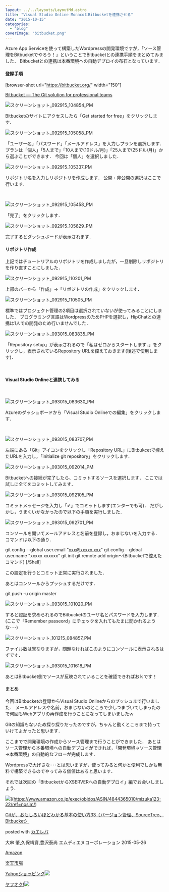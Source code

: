 ```yaml
---
layout: ../../layouts/LayoutMd.astro
title: "Visual Studio Online MonacoとBitbucketを連携させる"
date: "2015-10-15"
categories: 
  - "blog"
coverImage: "bitbucket.png"
---
```


Azure App Serviceを使って構築したWordpressの開発環境ですが，「ソース管理をBitbucketでやろう！」ということでBitbucketとの連携手順をまとめてみました． Bitbucketとの連携は本番環境への自動デプロイの布石となっています．

#### 登録手順

\[browser-shot url="https://bitbucket.org/" width="150"\]

[Bitbucket — The Git solution for professional teams](https://bitbucket.org/)

![スクリーンショット_092915_104854_PM](/archive/images/092915_104854_PM.jpg "スクリーンショット_092915_104854_PM")

Bitbucketのサイトにアクセスしたら「Get started for free」をクリックします．

![スクリーンショット_092915_105058_PM](/archive/images/092915_105058_PM.jpg "スクリーンショット_092915_105058_PM")

「ユーザー名」「パスワード」「メールアドレス」を入力しプランを選択します． プランは「個人」「5人まで」「10人まで(10ドル/月)」「25人まで(25ドル/月)」から選ぶことができます． 今回は「個人」を選択しました．

![スクリーンショット_092915_105337_PM](/archive/images/092915_105337_PM.jpg "スクリーンショット_092915_105337_PM")

リポジトリ名を入力しリポジトリを作成します． 公開・非公開の選択はここで行います．

 

![スクリーンショット_092915_105458_PM](/archive/images/092915_105458_PM.jpg "スクリーンショット_092915_105458_PM")

「完了」をクリックします．

![スクリーンショット_092915_105629_PM](/archive/images/092915_105629_PM.jpg "スクリーンショット_092915_105629_PM")

完了するとダッシュボードが表示されます．

#### リポジトリ作成

上記ではチュートリアルのリポジトリを作成しましたが，一旦削除しリポジトリを作り直すことにしました．

![スクリーンショット_092915_110201_PM](/archive/images/092915_110201_PM.jpg "スクリーンショット_092915_110201_PM")

上部のバーから「作成」→「リポジトリの作成」をクリックします．

![スクリーンショット_092915_110505_PM](/archive/images/092915_110505_PM.jpg "スクリーンショット_092915_110505_PM")

標準ではプロジェクト管理の2項目は選択されていないが使ってみることにしました． プログラミング言語はWordpressのためPHPを選択し，HipChatとの連携は1人での開発のため行いませんでした．

![スクリーンショット_093015_083835_PM](/archive/images/093015_083835_PM.jpg "スクリーンショット_093015_083835_PM")

「Repository setup」が表示されるので「私はゼロからスタートします．」をクリックし，表示されているRepository URLを控えておきます(後述で使用します)．

 

#### Visual Studio Onlineと連携してみる

 

![スクリーンショット_093015_083630_PM](/archive/images/093015_083630_PM.jpg "スクリーンショット_093015_083630_PM")

Azureのダッシュボードから「Visual Studio Onlineでの編集」をクリックします．

 

![スクリーンショット_093015_083707_PM](/archive/images/093015_083707_PM.jpg "スクリーンショット_093015_083707_PM")

左端にある「Git」アイコンをクリックし「Repository URL」にBitbukcetで控えたURLを入力し，「initialize git repository」をクリックします．

![スクリーンショット_093015_092014_PM](/archive/images/093015_092014_PM.jpg "スクリーンショット_093015_092014_PM")

Bitbucketへの接続が完了したら、コミットするソースを選択します． ここでは試しに全てをコミットしてみます．

![スクリーンショット_093015_092105_PM](/archive/images/093015_092105_PM.jpg "スクリーンショット_093015_092105_PM")

コミットメッセージを入力し「✔」でコミットします(エンターでも可)． だがしかし，うまくいかなかったので以下の手順を実行しました．

![スクリーンショット_093015_092701_PM](/archive/images/093015_092701_PM.jpg "スクリーンショット_093015_092701_PM")

コンソールを開いてメールアドレスと名前を登録し，おまじないを入力する． コマンドは以下の通り．

git config --global user.email "xxx@xxxxx.xxx"
git config --global user.name "xxxxx xxxxxx"
git init
git remote add origin～(Bitbucketで控えたコマンド) \[/Shell\]

この設定を行うとコミット正常に実行されました．

あとはコンソールからプッシュするだけです．

git push -u origin master

![スクリーンショット_093015_101020_PM](/archive/images/093015_101020_PM.jpg "スクリーンショット_093015_101020_PM")

すると認証を求められるのでBitbucketのユーザ名とパスワードを入力します． (ここで「Remember passeord」にチェックを入れてもたまに聞かれるような･･･)

![スクリーンショット_101215_084857_PM](/archive/images/101215_084857_PM.jpg "スクリーンショット_101215_084857_PM")

ファイル数は異なりますが，問題なければこのようにコンソールに表示されるはずです．

![スクリーンショット_093015_101618_PM](/archive/images/093015_101618_PM.jpg "スクリーンショット_093015_101618_PM")

あとはBitbucket側でソースが反映されていることを確認できればおｋです！

#### まとめ

今回はBitbucketの登録からVisual Studio Onlineからのプッシュまで行いました． メールアドレスや名前，おまじないのところで少しつまづいてしまったので何回もWebアプリの再作成を行うことになってしまいましたｗ

Gitの知識もないため探り探りだったのですが，ちゃんと動くところまで持っていけてよかったと思います．

ここまでで開発環境の作成からソース管理まで行うことができました． あとはソース管理から本番環境への自動デプロイができれば，「開発環境→ソース管理→本番環境」の自動的なフローが完成します．

Wordpressで大げさな･･･とは思いますが，使ってみると何かと便利でしかも無料で構築できるのでやってみる価値はあると思います．

それでは次回の「BitbucketからXSERVERへの自動デプロイ」編でお会いしましょう．

![](/archive/images/51uLcG6WkTL._SL160_.jpg)](https://www.amazon.co.jp/exec/obidos/ASIN/4844365010/mizuka123-22/ref=nosim/)

[Gitが、おもしろいほどわかる基本の使い方33〈バージョン管理、SourceTree、Bitbucket〉](https://www.amazon.co.jp/exec/obidos/ASIN/4844365010/mizuka123-22/ref=nosim/)

posted with [カエレバ](http://kaereba.com)

大串 肇,久保靖資,豊沢泰尚 エムディエヌコーポレーション 2015-05-26

[Amazon](http://www.amazon.co.jp/gp/search?keywords=Git%82%AA%81A%82%A8%82%E0%82%B5%82%EB%82%A2%82%D9%82%C7%82%ED%82%A9%82%E9%8A%EE%96%7B%82%CC%8Eg%82%A2%95%FB33%81q%83o%81%5B%83W%83%87%83%93%8A%C7%97%9D%81ASourceTree%81ABitbucket%81r&__mk_ja_JP=%83J%83%5E%83J%83i&tag=mizuka123-22)

[楽天市場](http://hb.afl.rakuten.co.jp/hgc/032b53ee.4b34c5ee.0f4a541e.f440145e/?pc=http%3A%2F%2Fsearch.rakuten.co.jp%2Fsearch%2Fmall%2FGit%25E3%2581%258C%25E3%2580%2581%25E3%2581%258A%25E3%2582%2582%25E3%2581%2597%25E3%2582%258D%25E3%2581%2584%25E3%2581%25BB%25E3%2581%25A9%25E3%2582%258F%25E3%2581%258B%25E3%2582%258B%25E5%259F%25BA%25E6%259C%25AC%25E3%2581%25AE%25E4%25BD%25BF%25E3%2581%2584%25E6%2596%25B933%25E3%2580%2588%25E3%2583%2590%25E3%2583%25BC%25E3%2582%25B8%25E3%2583%25A7%25E3%2583%25B3%25E7%25AE%25A1%25E7%2590%2586%25E3%2580%2581SourceTree%25E3%2580%2581Bitbucket%25E3%2580%2589%2F-%2Ff.1-p.1-s.1-sf.0-st.A-v.2%3Fx%3D0%26scid%3Daf_ich_link_urltxt%26m%3Dhttp%3A%2F%2Fm.rakuten.co.jp%2F)

[Yahooショッピング![](//ad.jp.ap.valuecommerce.com/servlet/gifbanner?sid=3066752&pid=881990642)](//ck.jp.ap.valuecommerce.com/servlet/referral?sid=3066752&pid=881990642&vc_url=http%3A%2F%2Fsearch.shopping.yahoo.co.jp%2Fsearch%3Fp%3DGit%25E3%2581%258C%25E3%2580%2581%25E3%2581%258A%25E3%2582%2582%25E3%2581%2597%25E3%2582%258D%25E3%2581%2584%25E3%2581%25BB%25E3%2581%25A9%25E3%2582%258F%25E3%2581%258B%25E3%2582%258B%25E5%259F%25BA%25E6%259C%25AC%25E3%2581%25AE%25E4%25BD%25BF%25E3%2581%2584%25E6%2596%25B933%25E3%2580%2588%25E3%2583%2590%25E3%2583%25BC%25E3%2582%25B8%25E3%2583%25A7%25E3%2583%25B3%25E7%25AE%25A1%25E7%2590%2586%25E3%2580%2581SourceTree%25E3%2580%2581Bitbucket%25E3%2580%2589)

[ヤフオク!![](//ad.jp.ap.valuecommerce.com/servlet/gifbanner?sid=3066752&pid=881990642)](//ck.jp.ap.valuecommerce.com/servlet/referral?sid=3066752&pid=881990642&vc_url=http%3A%2F%2Fauctions.search.yahoo.co.jp%2Fsearch%3Fvo%3D%26ve%3D%26auccat%3D0%26aucminprice%3D%26aucmaxprice%3D%26aucmin_bidorbuy_price%3D%26aucmax_bidorbuy_price%3D%26loc_cd%3D0%26abatch%3D0%26istatus%3D0%26filtered%3D1%26ei%3DUTF-8%26tab_ex%3Dcommerce%26va%3DGit%25E3%2581%258C%25E3%2580%2581%25E3%2581%258A%25E3%2582%2582%25E3%2581%2597%25E3%2582%258D%25E3%2581%2584%25E3%2581%25BB%25E3%2581%25A9%25E3%2582%258F%25E3%2581%258B%25E3%2582%258B%25E5%259F%25BA%25E6%259C%25AC%25E3%2581%25AE%25E4%25BD%25BF%25E3%2581%2584%25E6%2596%25B933%25E3%2580%2588%25E3%2583%2590%25E3%2583%25BC%25E3%2582%25B8%25E3%2583%25A7%25E3%2583%25B3%25E7%25AE%25A1%25E7%2590%2586%25E3%2580%2581SourceTree%25E3%2580%2581Bitbucket%25E3%2580%2589)
